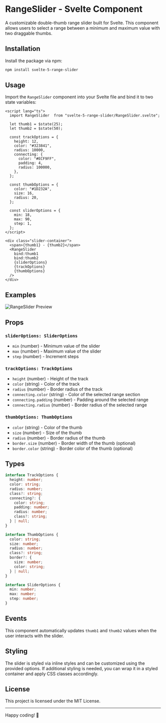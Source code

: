 # RangeSlider - Svelte Component

A customizable double-thumb range slider built for Svelte. This component allows users to select a range between a minimum and maximum value with two draggable thumbs.

## Installation

Install the package via npm:

```sh
npm install svelte-5-range-slider
```

## Usage

Import the `RangeSlider` component into your Svelte file and bind it to two state variables:

```svelte
<script lang="ts">
  import RangeSlider  from "svelte-5-range-slider/RangeSlider.svelte";

  let thumb1 = $state(25);
  let thumb2 = $state(50);

  const trackOptions = {
    height: 12,
    color: "#323841",
    radius: 10000,
    connecting: {
      color: "#ECF9FF",
      padding: 4,
      radius: 100000,
    },
  };

  const thumbOptions = {
    color: "#1D232A",
    size: 16,
    radius: 20,
  };

  const sliderOptions = {
    min: 18,
    max: 90,
    step: 1,
  };
</script>

<div class="slider-container">
  <span>{thumb1} - {thumb2}</span>
  <RangeSlider
    bind:thumb1
    bind:thumb2
    {sliderOptions}
    {trackOptions}
    {thumbOptions}
  />
</div>
```

## Examples

![RangeSlider Preview](examples.png)

## Props

### `sliderOptions: SliderOptions`

- `min` (number) - Minimum value of the slider
- `max` (number) - Maximum value of the slider
- `step` (number) - Increment steps

### `trackOptions: TrackOptions`

- `height` (number) - Height of the track
- `color` (string) - Color of the track
- `radius` (number) - Border radius of the track
- `connecting.color` (string) - Color of the selected range section
- `connecting.padding` (number) - Padding around the selected range
- `connecting.radius` (number) - Border radius of the selected range

### `thumbOptions: ThumbOptions`

- `color` (string) - Color of the thumb
- `size` (number) - Size of the thumb
- `radius` (number) - Border radius of the thumb
- `border.size` (number) - Border width of the thumb (optional)
- `border.color` (string) - Border color of the thumb (optional)

## Types

```ts
interface TrackOptions {
  height: number;
  color: string;
  radius: number;
  class?: string;
  connecting?: {
    color: string;
    padding: number;
    radius: number;
    class?: string;
  } | null;
}

interface ThumbOptions {
  color: string;
  size: number;
  radius: number;
  class?: string;
  border?: {
    size: number;
    color: string;
  } | null;
}

interface SliderOptions {
  min: number;
  max: number;
  step: number;
}
```

## Events

This component automatically updates `thumb1` and `thumb2` values when the user interacts with the slider.

## Styling

The slider is styled via inline styles and can be customized using the provided options. If additional styling is needed, you can wrap it in a styled container and apply CSS classes accordingly.

## License

This project is licensed under the MIT License.

---

Happy coding! 🎉
